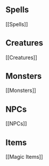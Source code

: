 ## Spells
[[Spells]]

## Creatures
[[Creatures]]

## Monsters
[[Monsters]]

## NPCs

[[NPCs]]

## Items

[[Magic Items]]